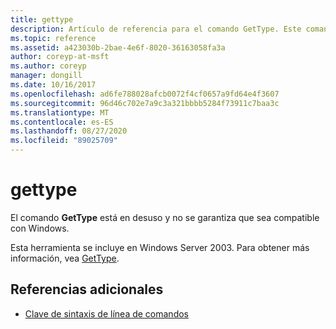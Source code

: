 ```yaml
---
title: gettype
description: Artículo de referencia para el comando GetType. Este comando está en desuso y no se garantiza que se admita en versiones futuras de Windows.
ms.topic: reference
ms.assetid: a423030b-2bae-4e6f-8020-36163058fa3a
author: coreyp-at-msft
ms.author: coreyp
manager: dongill
ms.date: 10/16/2017
ms.openlocfilehash: ad6fe788028afcb0072f4cf0657a9fd64e4f3607
ms.sourcegitcommit: 96d46c702e7a9c3a321bbbb5284f73911c7baa3c
ms.translationtype: MT
ms.contentlocale: es-ES
ms.lasthandoff: 08/27/2020
ms.locfileid: "89025709"
---
```

# <a name="gettype"></a>gettype

El comando **GetType** está en desuso y no se garantiza que sea compatible con Windows.

Esta herramienta se incluye en Windows Server 2003. Para obtener más información, vea [GetType](/previous-versions/orphan-topics/ws.10/cc773104(v=ws.10)).

## <a name="additional-references"></a>Referencias adicionales

- [Clave de sintaxis de línea de comandos](command-line-syntax-key.md)

